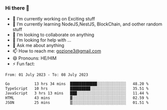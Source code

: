### Hi there 👋

<!--
**charlieScript/charlieScript** is a ✨ _special_ ✨ repository because its `README.md` (this file) appears on your GitHub profile.

Here are some ideas to get you started: -->

- 🔭 I’m currently working on Exciting stuff
- 🌱 I’m currently learning NodeJS,NestJS, BlockChain, and oother random stuff
- 👯 I’m looking to collaborate on anything
- 🤔 I’m looking for help with ...
- 💬 Ask me about anything
- 📫 How to reach me: gozione3@gmail.com
- 😄 Pronouns: HE/HIM
- ⚡ Fun fact: 
<!--START_SECTION:waka-->

```txt
From: 01 July 2023 - To: 08 July 2023

Go           13 hrs 34 mins  ████████████░░░░░░░░░░░░░   48.20 %
TypeScript   10 hrs          █████████░░░░░░░░░░░░░░░░   35.51 %
JavaScript   3 hrs 13 mins   ███░░░░░░░░░░░░░░░░░░░░░░   11.44 %
HTML         43 mins         ▓░░░░░░░░░░░░░░░░░░░░░░░░   02.59 %
JSON         25 mins         ▒░░░░░░░░░░░░░░░░░░░░░░░░   01.51 %
```

<!--END_SECTION:waka-->
